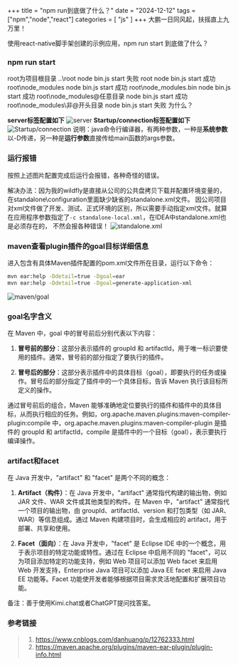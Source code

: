 +++
title = "npm run到底做了什么？"
date = "2024-12-12"
tags = ["npm","node","react"]
categories = [ "js" ]
+++
大鹏一日同风起，扶摇直上九万里！
<!--more-->

使用react-native脚手架创建的示例应用，npm run start 到底做了什么？
### npm run start
root为项目根目录
..\root node  bin.js start 失败
root node  bin.js start 成功
root\node_modules node  bin.js start 成功
root\node_modules\.bin node  bin.js start 成功
root\node_modules\@任意目录 node  bin.js start 成功
root\node_modules\非@开头目录 node  bin.js start 失败
为什么？



**server标签配置如下**
![server](../../pictures/企业微信截图_17157433832104.png 'wildfly配置')
**Startup/connection标签配置如下**
![Startup/connection](../../pictures/企业微信截图_17157436116328.png 'wildfly配置')
说明：java命令行编译器，有两种参数，一种是**系统参数**以-D传递，另一种是**运行参数**直接传给main函数的args参数。

### 运行报错
按照上述图片配置完成后运行会报错，各种奇怪的错误。

解决办法：因为我的wildfly是直接从公司的公共盘拷贝下载并配置环境变量的，在standalone\configuration里面缺少缺省的standalone.xml文件。
因公司项目对xml文件做了开发、测试、正式环境的区别，所以需要手动指定xml文件。就算在应用程序参数指定了`-c standalone-local.xml`，在IDEA中standalone.xml也是必须存在的，
不然会报各种错误！
![standalone.xml](../../pictures/企业微信截图_17157441595154.png 'wildfly目录配置')

### maven查看plugin插件的goal目标详细信息
进入包含有具体Maven插件配置的pom.xml文件所在目录，运行以下命令：
```bash
mvn ear:help -Ddetail=true -Dgoal=ear
mvn ear:help -Ddetail=true -Dgoal=generate-application-xml
```
![maven/goal](../../pictures/企业微信截图_17157448964896.png 'plugin所有goals')

### goal名字含义
在 Maven 中，goal 中的冒号前后分别代表以下内容：

1. **冒号前的部分**：这部分表示插件的 groupId 和 artifactId，用于唯一标识要使用的插件。通常，冒号前的部分指定了要执行的插件。

2. **冒号后的部分**：这部分表示插件中的具体目标（goal），即要执行的任务或操作。冒号后的部分指定了插件中的一个具体目标，告诉 Maven 执行该目标所定义的操作。

通过冒号前后的组合，Maven 能够准确地定位要执行的插件和插件中的具体目标，从而执行相应的任务。例如，org.apache.maven.plugins:maven-compiler-plugin:compile 中，org.apache.maven.plugins:maven-compiler-plugin 是插件的 groupId 和 artifactId，compile 是插件中的一个目标（goal），表示要执行编译操作。

### artifact和facet
在 Java 开发中，"artifact" 和 "facet" 是两个不同的概念：

1. **Artifact（构件）**：在 Java 开发中，"artifact" 通常指代构建的输出物，例如 JAR 文件、WAR 文件或其他类型的构件。在 Maven 中，"artifact" 通常指代一个项目的输出物，由 groupId、artifactId、version 和打包类型（如 JAR、WAR）等信息组成。通过 Maven 构建项目时，会生成相应的 artifact，用于部署、共享和使用。

2. **Facet（面向）**：在 Java 开发中，"facet" 是 Eclipse IDE 中的一个概念，用于表示项目的特定功能或特性。通过在 Eclipse 中启用不同的 "facet"，可以为项目添加特定的功能支持，例如 Web 项目可以添加 Web facet 来启用 Web 开发支持，Enterprise Java 项目可以添加 Java EE facet 来启用 Java EE 功能等。Facet 功能使开发者能够根据项目需求灵活地配置和扩展项目功能。

备注：善于使用Kimi.chat或者ChatGPT提问找答案。

### 参考链接

> 1. https://www.cnblogs.com/danhuang/p/12762333.html
> 2. https://maven.apache.org/plugins/maven-ear-plugin/plugin-info.html


